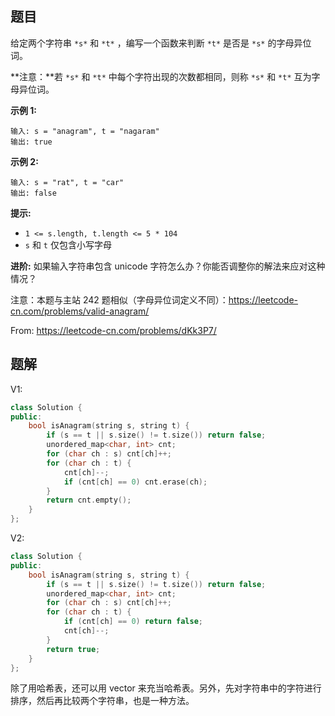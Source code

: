 ## 题目

给定两个字符串 `*s*` 和 `*t*` ，编写一个函数来判断 `*t*` 是否是 `*s*` 的字母异位词。

**注意：**若 `*s*` 和 `*t*` 中每个字符出现的次数都相同，则称 `*s*` 和 `*t*` 互为字母异位词。

 

**示例 1:**

```
输入: s = "anagram", t = "nagaram"
输出: true
```

**示例 2:**

```
输入: s = "rat", t = "car"
输出: false
```

 

**提示:**

- `1 <= s.length, t.length <= 5 * 104`
- `s` 和 `t` 仅包含小写字母

 

**进阶:** 如果输入字符串包含 unicode 字符怎么办？你能否调整你的解法来应对这种情况？



注意：本题与主站 242 题相似（字母异位词定义不同）：https://leetcode-cn.com/problems/valid-anagram/

From: https://leetcode-cn.com/problems/dKk3P7/



## 题解

V1:

```c++
class Solution {
public:
    bool isAnagram(string s, string t) {
        if (s == t || s.size() != t.size()) return false;
        unordered_map<char, int> cnt;
        for (char ch : s) cnt[ch]++;
        for (char ch : t) {
            cnt[ch]--;
            if (cnt[ch] == 0) cnt.erase(ch);
        }
        return cnt.empty();
    }
};
```

V2:

```c++
class Solution {
public:
    bool isAnagram(string s, string t) {
        if (s == t || s.size() != t.size()) return false;
        unordered_map<char, int> cnt;
        for (char ch : s) cnt[ch]++;
        for (char ch : t) {
            if (cnt[ch] == 0) return false;
            cnt[ch]--;
        }
        return true;
    }
};
```

除了用哈希表，还可以用 vector 来充当哈希表。另外，先对字符串中的字符进行排序，然后再比较两个字符串，也是一种方法。